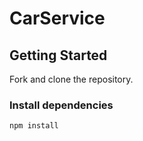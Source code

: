 # CarService

## Getting Started

Fork and clone the repository.

### Install dependencies

`npm install`

